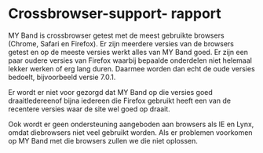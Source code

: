 # Crossbrowser-support- rapport

[logo]: https://github.com/adam-p/markdown-here/raw/master/src/common/images/icon48.png "Logo Title Text 2"

MY Band is crossbrowser getest met de meest gebruikte browsers (Chrome, Safari en Firefox).
Er zijn meerdere versies van de browsers getest en op de meeste versies werkt alles van MY Band goed. Er zijn een paar oudere versies van Firefox waarbij bepaalde onderdelen niet helemaal lekker werken of erg lang duren. Daarmee worden dan echt de oude versies bedoelt, bijvoorbeeld versie 7.0.1.

Er wordt er niet voor gezorgd dat MY Band op die versies goed draaitIedereenof bijna iedereen die Firefox gebruikt heeft een van de recentere versies waar de site wel goed op draait.

Ook wordt er geen ondersteuning aangeboden aan browsers als IE en Lynx, omdat diebrowsers niet veel gebruikt worden. Als er problemen voorkomen op MY Band met die browsers zullen we die niet oplossen.
